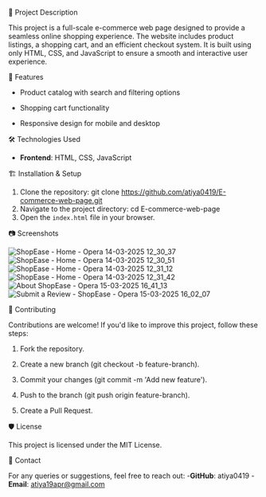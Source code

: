 📌 Project Description

  This project is a full-scale e-commerce web page designed to provide a seamless online shopping experience. The website includes product listings, a shopping cart, and an efficient checkout system. It is built 
  using only HTML, CSS, and JavaScript to ensure a smooth and interactive user experience.

🚀 Features

- Product catalog with search and filtering options

- Shopping cart functionality

- Responsive design for mobile and desktop

🛠️ Technologies Used

- **Frontend**: HTML, CSS, JavaScript

🏗️ Installation & Setup

  1. Clone the repository:
     git clone https://github.com/atiya0419/E-commerce-web-page.git
  2. Navigate to the project directory:
       cd E-commerce-web-page
  3. Open the `index.html` file in your browser.

📷 Screenshots

![ShopEase - Home - Opera 14-03-2025 12_30_37](https://github.com/user-attachments/assets/ec6c5836-998d-428b-ba0d-908807a27837)
![ShopEase - Home - Opera 14-03-2025 12_30_51](https://github.com/user-attachments/assets/94251ed3-f640-41a2-bcc7-c0f433f90d54)
![ShopEase - Home - Opera 14-03-2025 12_31_12](https://github.com/user-attachments/assets/0fb56ebc-329e-45e1-8aac-a32a621fc9dd)
![ShopEase - Home - Opera 14-03-2025 12_31_42](https://github.com/user-attachments/assets/a4913540-14f2-459c-86d9-017549abae89)
![About ShopEase - Opera 15-03-2025 16_41_13](https://github.com/user-attachments/assets/3de81dce-3e1b-4448-a041-6cb99bc93bde)
![Submit a Review - ShopEase - Opera 15-03-2025 16_02_07](https://github.com/user-attachments/assets/2aa3f119-13ae-4ee9-999f-2d61afec70a8)

🤝 Contributing
 
   Contributions are welcome! If you'd like to improve this project, follow these steps:

  1. Fork the repository.

  2. Create a new branch (git checkout -b feature-branch).

  3. Commit your changes (git commit -m 'Add new feature').

  4. Push to the branch (git push origin feature-branch).

  5. Create a Pull Request.

🛡️ License

   This project is licensed under the MIT License.

📩 Contact

   For any queries or suggestions, feel free to reach out:
  -**GitHub**: atiya0419
  -**Email**: atiya19apr@gmail.com



